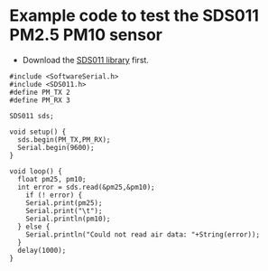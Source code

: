 # Example code to test the SDS011 PM2.5 PM10 sensor

- Download the [SDS011 library](http://github.com/skolelab/sds011) first. 

```
#include <SoftwareSerial.h>
#include <SDS011.h>
#define PM_TX 2
#define PM_RX 3

SDS011 sds; 

void setup() {
  sds.begin(PM_TX,PM_RX);
  Serial.begin(9600);
}

void loop() {
  float pm25, pm10; 
  int error = sds.read(&pm25,&pm10);
    if (! error) {
    Serial.print(pm25);
    Serial.print("\t");
    Serial.println(pm10);
  } else {
    Serial.println("Could not read air data: "+String(error));
  }
  delay(1000);
}
```
